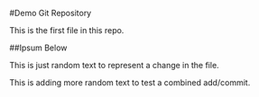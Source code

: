 #Demo Git Repository

This is the first file in this repo.

##Ipsum Below

This is just random text to represent a change in the file.

This is adding more random text to test a combined add/commit.


